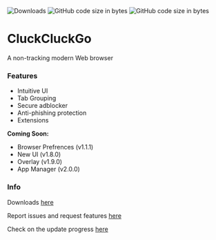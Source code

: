 

<img alt="Downloads" src="https://img.shields.io/github/downloads/COHEJH/CluckCluckGo/total?style=for-the-badge">
<img alt="GitHub code size in bytes" src="https://img.shields.io/github/languages/code-size/Cohejh/CluckCluckGo?color=%2397CA00&style=for-the-badge">

<img alt="GitHub code size in bytes" src="https://img.shields.io/github/languages/code-size/Cohejh/CluckCluckGo?color=%2397CA00&style=for-the-badge">

# CluckCluckGo
A non-tracking modern Web browser

### Features
- Intuitive UI
- Tab Grouping
- Secure adblocker
- Anti-phishing protection
- Extensions

**Coming Soon:**
- Browser Prefrences (v1.1.1)
- New UI (v1.8.0)
- Overlay (v1.9.0)
- App Manager (v2.0.0)

### Info

Downloads [here](https://github.com/Cohejh/CluckCluckGo/releases)

Report issues and request features [here](https://github.com/Cohejh/CluckCluckGo/issues)

Check on the update progress [here](https://github.com/users/Cohejh/projects/1/views/1)

